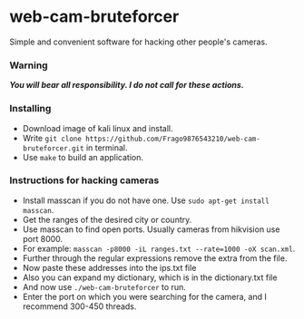 # web-cam-bruteforcer

Simple and convenient software for hacking other people's cameras.

### Warning
***You will bear all responsibility. I do not call for these actions.***

### Installing
* Download image of kali linux and install.
* Write `git clone https://github.com/Frago9876543210/web-cam-bruteforcer.git` in terminal.
* Use `make` to build an application.

### Instructions for hacking cameras
* Install masscan if you do not have one. Use `sudo apt-get install masscan`.
* Get the ranges of the desired city or country.
* Use masscan to find open ports. Usually cameras from hikvision use port 8000.
* For example: `masscan -p8000 -iL ranges.txt --rate=1000 -oX scan.xml`.
* Further through the regular expressions remove the extra from the file.
* Now paste these addresses into the ips.txt file
* Also you can expand my dictionary, which is in the dictionary.txt file
* And now use `./web-cam-bruteforcer` to run. 
* Enter the port on which you were searching for the camera, and I recommend 300-450 threads.
